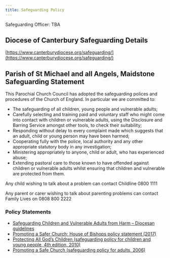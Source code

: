 ```yaml
---
title: Safeguarding Policy
---
```


Safeguarding Officer: TBA

Diocese of Canterbury Safeguarding Details
------------------------------------------

[https://www.canterburydiocese.org/safeguarding/](https://www.canterburydiocese.org/safeguarding/)

Parish of St Michael and all Angels, Maidstone Safeguarding Statement
---------------------------------------------------------------------

This Parochial Church Council has adopted the safeguarding polices and procedures of the Church of England. In particular we are committed to:

*   The safeguarding of all children, young people and vulnerable adults;
*   Carefully selecting and training paid and voluntary staff who might come into contact with children or vulnerable adults, using the Disclosure and Barring Service amongst other tools, to check their suitability;
*   Responding without delay to every complaint made which suggests that an adult, child or young person may have been harmed;
*   Cooperating fully with the police, local authority and any other appropriate statutory body in any investigation;
*   Ministering appropriately to anyone, child or adult, who has experienced abuse;
*   Extending pastoral care to those known to have offended against children or vulnerable adults whilst ensuring that children and vulnerable are protected from them.

Any child wishing to talk about a problem can contact Childline 0800 1111

Any parent or carer wishing to talk about parenting problems can contact Family Lives on 0808 800 2222

### Policy Statements

*   [Safeguarding Children and Vulnerable Adults from Harm – Diocesan guidelines](https://www.canterburydiocese.org/media/forms/safeguarding/diocesanguidelines.pdf)
*   [Promoting a Safer Church; House of Bishops policy statement (2017)](https://www.churchofengland.org/media/17545)
*   [Protecting All God’s Children (safeguarding policy for children and young people, 4th edition, 2010)](https://www.churchofengland.org/sites/default/files/2017-11/protectingallgodschildren.pdf)
*   [Promoting a Safe Church (safeguarding policy for adults, 2006)](https://www.churchofengland.org/sites/default/files/2017-11/promotingasafechurch.pdf)

